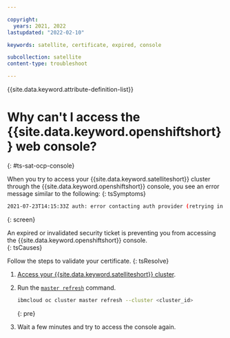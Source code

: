 ```yaml
---

copyright:
  years: 2021, 2022
lastupdated: "2022-02-10"

keywords: satellite, certificate, expired, console

subcollection: satellite
content-type: troubleshoot

---
```


{{site.data.keyword.attribute-definition-list}}

# Why can't I access the {{site.data.keyword.openshiftshort}} web console?
{: #ts-sat-ocp-console}

When you try to access your {{site.data.keyword.satelliteshort}} cluster through the {{site.data.keyword.openshiftshort}} console, you see an error message similar to the following:
{: tsSymptoms}

```sh
2021-07-23T14:15:33Z auth: error contacting auth provider (retrying in 10s): request to OAuth issuer endpoint https://...us-east.satellite.appdomain.cloud:0000/oauth/token failed: Head https://...us-east.satellite.appdomain.cloud:0000: x509: certificate has expired or is not yet valid.
```
{: screen}

An expired or invalidated security ticket is preventing you from accessing the {{site.data.keyword.openshiftshort}} console.  
{: tsCauses}

Follow the steps to validate your certificate.
{: tsResolve}

1. [Access your {{site.data.keyword.satelliteshort}} cluster](/docs/openshift?topic=openshift-access_cluster#access_cluster_sat).

2. Run the [`master refresh`](/docs/openshift?topic=openshift-kubernetes-service-cli#cs_apiserver_refresh) command.

    ```sh
    ibmcloud oc cluster master refresh --cluster <cluster_id>
    ```
    {: pre}

3. Wait a few minutes and try to access the console again.

